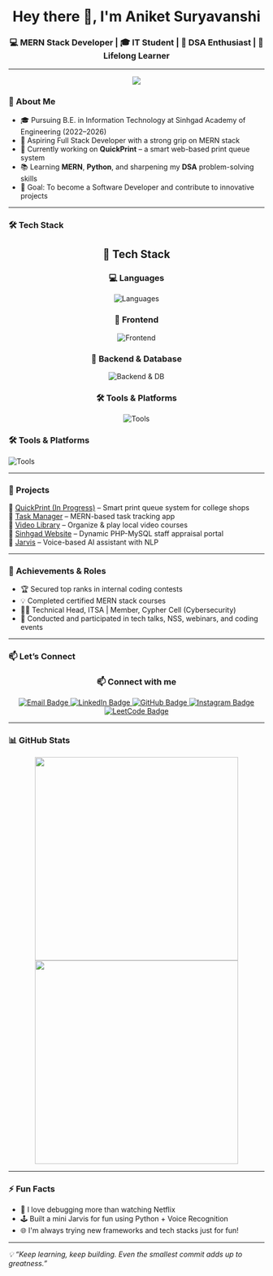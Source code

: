 <h1 align="center">Hey there 👋, I'm Aniket Suryavanshi</h1>
<h3 align="center">💻 MERN Stack Developer | 🎓 IT Student | 🧠 DSA Enthusiast | 🚀 Lifelong Learner</h3>

---

<p align="center">
  <img src="https://readme-typing-svg.herokuapp.com/?lines=Hey+There!+I'm+Aniket+Suryavanshi;MERN+Stack+Developer;Loves+DSA+and+Web+Tech&color=fff&center=true&size=22" />
</p>

### 🌟 About Me

- 🎓 Pursuing B.E. in Information Technology at Sinhgad Academy of Engineering (2022–2026)
- 💼 Aspiring Full Stack Developer with a strong grip on MERN stack
- 🚧 Currently working on **QuickPrint** – a smart web-based print queue system
- 📚 Learning **MERN**, **Python**, and sharpening my **DSA** problem-solving skills
- 🎯 Goal: To become a Software Developer and contribute to innovative projects

---

### 🛠️ Tech Stack
<h2 align="center">🚀 Tech Stack</h2>

<h3 align="center">💻 Languages</h3>
<p align="center">
  <img src="https://skillicons.dev/icons?i=java,python,cpp,js" alt="Languages" />
</p>

<h3 align="center">🎨 Frontend</h3>
<p align="center">
  <img src="https://skillicons.dev/icons?i=html,css,react,tailwind,gsap" alt="Frontend" />
</p>

<h3 align="center">🧠 Backend & Database</h3>
<p align="center">
  <img src="https://skillicons.dev/icons?i=nodejs,express,mongodb,mysql" alt="Backend & DB" />
</p>

<h3 align="center">🛠️ Tools & Platforms</h3>
<p align="center">
  <img src="https://skillicons.dev/icons?i=git,github,postman,vscode,linux" alt="Tools" />
</p>

<h3>🛠️ Tools & Platforms</h3>
<p>
  <img src="https://skillicons.dev/icons?i=git,github,postman,vscode,linux" alt="Tools" />
</p>

---

### 🚀 Projects

🔹 [QuickPrint (In Progress)](https://github.com/AniketS2304) – Smart print queue system for college shops  
🔹 [Task Manager](https://github.com/AniketS2304/Task-managment-project.git) – MERN-based task tracking app  
🔹 [Video Library](https://github.com/AniketS2304/video-library-app.git) – Organize & play local video courses  
🔹 [Sinhgad Website](https://github.com/AniketS2304/Sinhgad-Website.git) – Dynamic PHP-MySQL staff appraisal portal  
🔹 [Jarvis](https://github.com/AniketS2304/Jarvis_with_Python.git) – Voice-based AI assistant with NLP  

---

### 🏅 Achievements & Roles

- 🏆 Secured top ranks in internal coding contests  
- 💡 Completed certified MERN stack courses  
- 👨‍💻 Technical Head, ITSA | Member, Cypher Cell (Cybersecurity)  
- 🎤 Conducted and participated in tech talks, NSS, webinars, and coding events  

---

### 📫 Let’s Connect

<h3 align="center">📫 Connect with me</h3>

<p align="center">
  <a href="mailto:official.aniketsuryavanshi2304@gmail.com" target="_blank">
    <img src="https://img.shields.io/badge/Gmail-D14836?style=for-the-badge&logo=gmail&logoColor=white" alt="Email Badge"/>
  </a>
  <a href="https://www.linkedin.com/in/aniket-suryavanshi-8aab85235/" target="_blank">
    <img src="https://img.shields.io/badge/LinkedIn-0077B5?style=for-the-badge&logo=linkedin&logoColor=white" alt="LinkedIn Badge"/>
  </a>
  <a href="https://github.com/AniketS2304" target="_blank">
    <img src="https://img.shields.io/badge/GitHub-000000?style=for-the-badge&logo=github&logoColor=white" alt="GitHub Badge"/>
  </a>
  <a href="https://www.instagram.com/theaniketsuryavanshi/" target="_blank">
    <img src="https://img.shields.io/badge/Instagram-E4405F?style=for-the-badge&logo=instagram&logoColor=white" alt="Instagram Badge"/>
  </a>
  <a href="https://leetcode.com/u/aniket_suryavanshi2304/" target="_blank">
    <img src="https://img.shields.io/badge/LeetCode-FFA116?style=for-the-badge&logo=leetcode&logoColor=black" alt="LeetCode Badge"/>
  </a>
</p>

---

### 📊 GitHub Stats

<p align="center">
  <img src="https://github-readme-stats.vercel.app/api?username=AniketS2304&show_icons=true&theme=radical" width="400"/>
  <img src="https://streak-stats.demolab.com?user=AniketS2304&theme=radical" width="400"/>
</p>

---

### ⚡ Fun Facts

- 🧠 I love debugging more than watching Netflix
- 🕹️ Built a mini Jarvis for fun using Python + Voice Recognition
- 🌐 I'm always trying new frameworks and tech stacks just for fun!

---

_💡 “Keep learning, keep building. Even the smallest commit adds up to greatness.”_

